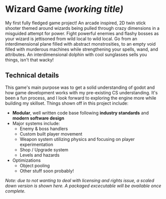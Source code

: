 # Wizard Game *(working title)*
My first fully fledged game project! An arcade inspired, 2D twin stick shooter themed around wizards being pulled through crazy dimensions in a misguided attempt for power. Fight powerful enemies and flashy bosses as your wizard is jettisoned from wild local to wild local. Go from an interdimensional plane filled with abstract monstrosities, to an empty void filled with murderous machines while strengthening your spells, wand, and attributes. An interdimensional dolphin with cool sunglasses sells you things, isn't that wacky!

## Technical details
This game's main purpose was to get a solid understanding of godot and how game development works with my pre-existing CS understanding. It's been a fun process, and I look forward to exploring the engine more while building my skillset. Things shown off in this project include:
- **Modular**, well written code base following **industry standards** and **modern software design**
- Major systems include:
  - Enemy & boss handlers
  - Custom built player movement
  - Weapon system utilizing physics and focusing on player experimentation
  - Shop / Upgrade system
  - Levels and hazards
- Optimizations
  - Object pooling
  - Other stuff soon probably!
 

*Note: due to not wanting to deal with licensing and rights issue, a scaled down version is shown here. A packaged excecutable will be available once complete.*
